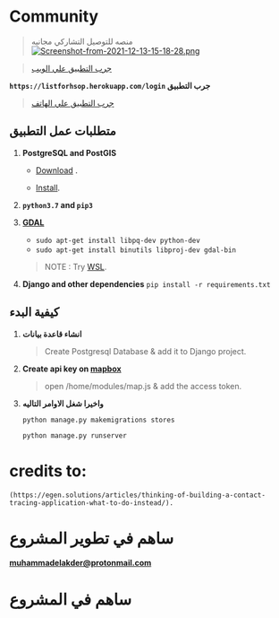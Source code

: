# Community
> منصه للتوصيل التشاركي   مجانيه
[![Screenshot-from-2021-12-13-15-18-28.png](https://i.postimg.cc/PrVcrC9n/Screenshot-from-2021-12-13-15-18-28.png)](https://postimg.cc/MvRt9pz9)

>[جرب التطبيق علي الويب](/https://deliverybycommunity.herokuapp.com/home)

**`https://listforhsop.herokuapp.com/login` جرب التطبيق**

>[جرب التطبيق علي الهاتف](https://github.com/Muhammadelakder/grocerylist/raw/main/grocerylist.apk)


## متطلبات عمل التطبيق

1. **PostgreSQL and PostGIS**
    - [Download](https://www.postgresql.org/download/) .

    - [Install](https://postgis.net/install/).

2. **`python3.7` and `pip3`**

3. **[GDAL](https://gdal.org/)**

    - `sudo apt-get install libpq-dev python-dev`
    - `sudo apt-get install binutils libproj-dev gdal-bin`

    >NOTE : Try [WSL](https://ubuntu.com/wsl).

4. **Django and other dependencies**
    `pip install -r requirements.txt`

## كيفية البدء

1. **انشاء قاعدة بيانات**
    >Create Postgresql Database &
    >add it to Django project.

2. **Create api key on [mapbox](https://mapbox.com/)**
    >open /home/modules/map.js &
    >add the access token.

3. **واخيرا شغل الاوامر التاليه**

    `python manage.py makemigrations stores`

    `python manage.py runserver`




# credits to:
    (https://egen.solutions/articles/thinking-of-building-a-contact-tracing-application-what-to-do-instead/).

# ساهم في تطوير المشروع
**muhammadelakder@protonmail.com**


# ساهم في المشروع
    
